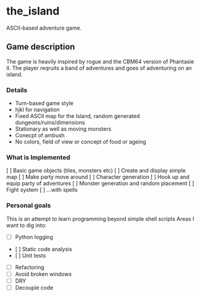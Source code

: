 # the_island
ASCII-based adventure game.

## Game description
The game is heavily inspired by rogue and the CBM64 version of Phantasie II.
The player reqruits a band of adventures and goes of adventuring on an island.

### Details
- Turn-based game style
- hjkl for navigation
- Fixed ASCII map for the Island, random generated dungeons/ruins/dimensions
- Stationary as well as moving monsters
- Conecpt of ambush
- No colors, field of view or concept of food or ageing


### What is Implemented
[ ] Basic game objects (tiles, monsters etc)
[ ] Create and display simple map
[ ] Make party move around
[ ] Character generation
[ ] Hook up and equip party of adventures
[ ] Monster generation and random placement
[ ] Fight system
[ ] ...with spells

### Personal goals
This is an attempt to learn programming beyond simple shell scripts
Areas I want to dig into:
- [ ] Python logging
- [ ] Static code analysis
- [ ] Unit tests
- [ ] Refactoring
- [ ] Avoid broken windows
- [ ] DRY
- [ ] Decouple code
